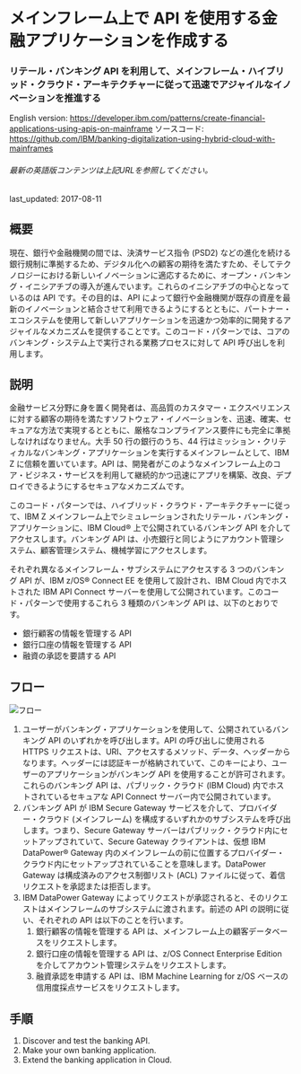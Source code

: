 # メインフレーム上で API を使用する金融アプリケーションを作成する

### リテール・バンキング API を利用して、メインフレーム・ハイブリッド・クラウド・アーキテクチャーに従って迅速でアジャイルなイノベーションを推進する

English version: https://developer.ibm.com/patterns/create-financial-applications-using-apis-on-mainframe
  ソースコード: https://github.com/IBM/banking-digitalization-using-hybrid-cloud-with-mainframes

###### 最新の英語版コンテンツは上記URLを参照してください。
last_updated: 2017-08-11

 
## 概要

現在、銀行や金融機関の間では、決済サービス指令 (PSD2) などの進化を続ける銀行規制に準拠するため、デジタル化への顧客の期待を満たすため、そしてテクノロジーにおける新しいイノベーションに適応するために、オープン・バンキング・イニシアチブの導入が進んでいます。これらのイニシアチブの中心となっているのは API です。その目的は、API によって銀行や金融機関が既存の資産を最新のイノベーションと結合させて利用できるようにするとともに、パートナー・エコシステムを使用して新しいアプリケーションを迅速かつ効率的に開発するアジャイルなメカニズムを提供することです。このコード・パターンでは、コアのバンキング・システム上で実行される業務プロセスに対して API 呼び出しを利用します。

## 説明

金融サービス分野に身を置く開発者は、高品質のカスタマー・エクスペリエンスに対する顧客の期待を満たすソフトウェア・イノベーションを、迅速、確実、セキュアな方法で実現するとともに、厳格なコンプライアンス要件にも完全に準拠しなければなりません。大手 50 行の銀行のうち、44 行はミッション・クリティカルなバンキング・アプリケーションを実行するメインフレームとして、IBM Z に信頼を置いています。API は、開発者がこのようなメインフレーム上のコア・ビジネス・サービスを利用して継続的かつ迅速にアプリを構築、改良、デプロイできるようにするセキュアなメカニズムです。

このコード・パターンでは、ハイブリッド・クラウド・アーキテクチャーに従って、IBM Z メインフレーム上でシミュレーションされたリテール・バンキング・アプリケーションに、IBM Cloud® 上で公開されているバンキング API を介してアクセスします。バンキング API は、小売銀行と同じようにアカウント管理システム、顧客管理システム、機械学習にアクセスします。

それぞれ異なるメインフレーム・サブシステムにアクセスする 3 つのバンキング API が、IBM z/OS® Connect EE を使用して設計され、IBM Cloud 内でホストされた IBM API Connect サーバーを使用して公開されています。このコード・パターンで使用するこれら 3 種類のバンキング API は、以下のとおりです。

* 銀行顧客の情報を管理する API
* 銀行口座の情報を管理する API
* 融資の承認を要請する API

## フロー

![フロー](../../images/banking-digitization-1.png)

1. ユーザーがバンキング・アプリケーションを使用して、公開されているバンキング API のいずれかを呼び出します。API の呼び出しに使用される HTTPS リクエストは、URI、アクセスするメソッド、データ、ヘッダーからなります。ヘッダーには認証キーが格納されていて、このキーにより、ユーザーのアプリケーションがバンキング API を使用することが許可されます。これらのバンキング API は、パブリック・クラウド (IBM Cloud) 内でホストされているセキュアな API Connect サーバー内で公開されています。
2. バンキング API が IBM Secure Gateway サービスを介して、プロバイダー・クラウド (メインフレーム) を構成するいずれかのサブシステムを呼び出します。つまり、Secure Gateway サーバーはパブリック・クラウド内にセットアップされていて、Secure Gateway クライアントは、仮想 IBM DataPower® Gateway 内のメインフレームの前に位置するプロバイダー・クラウド内にセットアップされていることを意味します。DataPower Gateway は構成済みのアクセス制御リスト (ACL) ファイルに従って、着信リクエストを承認または拒否します。
3. IBM DataPower Gateway によってリクエストが承認されると、そのリクエストはメインフレームのサブシステムに渡されます。前述の API の説明に従い、それぞれの API は以下のことを行います。
     1. 銀行顧客の情報を管理する API は、メインフレーム上の顧客データベースをリクエストします。
     1. 銀行口座の情報を管理する API は、z/OS Connect Enterprise Edition を介してアカウント管理システムをリクエストします。
     1. 融資承認を申請する API は、IBM Machine Learning for z/OS ベースの信用度採点サービスをリクエストします。

## 手順

1. Discover and test the banking API.
2. Make your own banking application.
3. Extend the banking application in Cloud.
